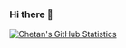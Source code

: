 ### Hi there 👋

<!--
**ChetanKarwa/ChetanKarwa** is a ✨ _special_ ✨ repository because its `README.md` (this file) appears on your GitHub profile.

Here are some ideas to get you started:

- 🔭 I’m currently working on ...
- 🌱 I’m currently learning ...
- 👯 I’m looking to collaborate on ...
- 🤔 I’m looking for help with ...
- 💬 Ask me about ...
- 📫 How to reach me: ...
- 😄 Pronouns: ...
- ⚡ Fun fact: ...
-->

[![Chetan's GitHub Statistics](https://github-readme-stats.vercel.app/api?username=ChetanKarwa&show_icons=true&include_all_commits=true&count_private=true)](https://github.com/ChetanKarwa)

